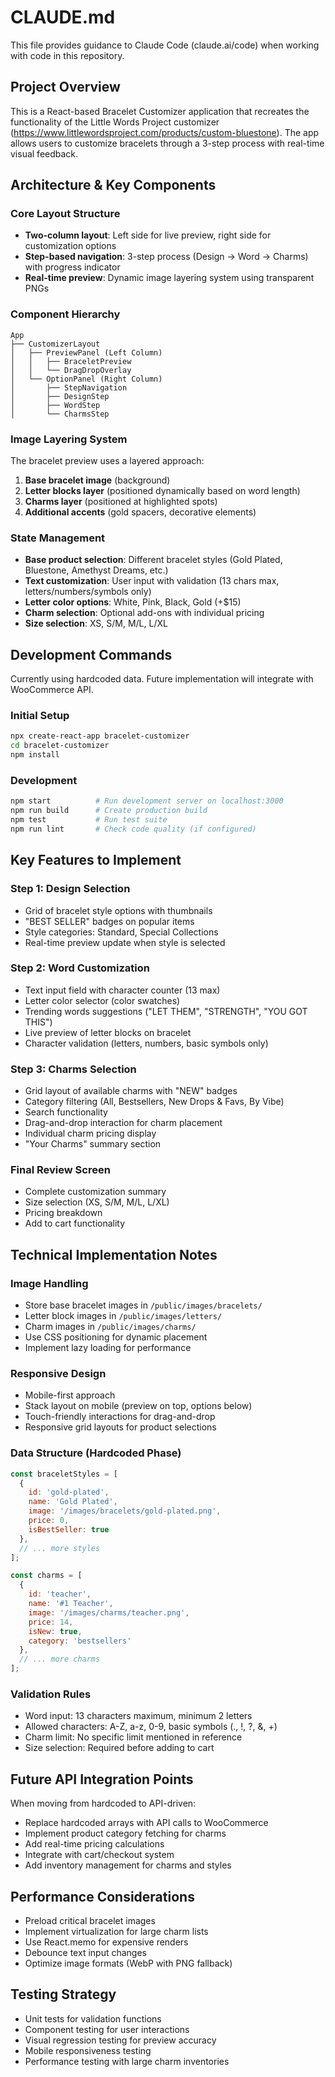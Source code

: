 # CLAUDE.md

This file provides guidance to Claude Code (claude.ai/code) when working with code in this repository.

## Project Overview

This is a React-based Bracelet Customizer application that recreates the functionality of the Little Words Project customizer (https://www.littlewordsproject.com/products/custom-bluestone). The app allows users to customize bracelets through a 3-step process with real-time visual feedback.

## Architecture & Key Components

### Core Layout Structure
- **Two-column layout**: Left side for live preview, right side for customization options
- **Step-based navigation**: 3-step process (Design → Word → Charms) with progress indicator
- **Real-time preview**: Dynamic image layering system using transparent PNGs

### Component Hierarchy
```
App
├── CustomizerLayout
│   ├── PreviewPanel (Left Column)
│   │   ├── BraceletPreview
│   │   └── DragDropOverlay
│   └── OptionPanel (Right Column)
│       ├── StepNavigation
│       ├── DesignStep
│       ├── WordStep
│       └── CharmsStep
```

### Image Layering System
The bracelet preview uses a layered approach:
1. **Base bracelet image** (background)
2. **Letter blocks layer** (positioned dynamically based on word length)
3. **Charms layer** (positioned at highlighted spots)
4. **Additional accents** (gold spacers, decorative elements)

### State Management
- **Base product selection**: Different bracelet styles (Gold Plated, Bluestone, Amethyst Dreams, etc.)
- **Text customization**: User input with validation (13 chars max, letters/numbers/symbols only)
- **Letter color options**: White, Pink, Black, Gold (+$15)
- **Charm selection**: Optional add-ons with individual pricing
- **Size selection**: XS, S/M, M/L, L/XL

## Development Commands

Currently using hardcoded data. Future implementation will integrate with WooCommerce API.

### Initial Setup
```bash
npx create-react-app bracelet-customizer
cd bracelet-customizer
npm install
```

### Development
```bash
npm start          # Run development server on localhost:3000
npm run build      # Create production build
npm test           # Run test suite
npm run lint       # Check code quality (if configured)
```

## Key Features to Implement

### Step 1: Design Selection
- Grid of bracelet style options with thumbnails
- "BEST SELLER" badges on popular items
- Style categories: Standard, Special Collections
- Real-time preview update when style is selected

### Step 2: Word Customization
- Text input field with character counter (13 max)
- Letter color selector (color swatches)
- Trending words suggestions ("LET THEM", "STRENGTH", "YOU GOT THIS")
- Live preview of letter blocks on bracelet
- Character validation (letters, numbers, basic symbols only)

### Step 3: Charms Selection
- Grid layout of available charms with "NEW" badges
- Category filtering (All, Bestsellers, New Drops & Favs, By Vibe)
- Search functionality
- Drag-and-drop interaction for charm placement
- Individual charm pricing display
- "Your Charms" summary section

### Final Review Screen
- Complete customization summary
- Size selection (XS, S/M, M/L, L/XL)
- Pricing breakdown
- Add to cart functionality

## Technical Implementation Notes

### Image Handling
- Store base bracelet images in `/public/images/bracelets/`
- Letter block images in `/public/images/letters/`
- Charm images in `/public/images/charms/`
- Use CSS positioning for dynamic placement
- Implement lazy loading for performance

### Responsive Design
- Mobile-first approach
- Stack layout on mobile (preview on top, options below)
- Touch-friendly interactions for drag-and-drop
- Responsive grid layouts for product selections

### Data Structure (Hardcoded Phase)
```javascript
const braceletStyles = [
  {
    id: 'gold-plated',
    name: 'Gold Plated',
    image: '/images/bracelets/gold-plated.png',
    price: 0,
    isBestSeller: true
  },
  // ... more styles
];

const charms = [
  {
    id: 'teacher',
    name: '#1 Teacher',
    image: '/images/charms/teacher.png',
    price: 14,
    isNew: true,
    category: 'bestsellers'
  },
  // ... more charms
];
```

### Validation Rules
- Word input: 13 characters maximum, minimum 2 letters
- Allowed characters: A-Z, a-z, 0-9, basic symbols (., !, ?, &, +)
- Charm limit: No specific limit mentioned in reference
- Size selection: Required before adding to cart

## Future API Integration Points

When moving from hardcoded to API-driven:
- Replace hardcoded arrays with API calls to WooCommerce
- Implement product category fetching for charms
- Add real-time pricing calculations
- Integrate with cart/checkout system
- Add inventory management for charms and styles

## Performance Considerations

- Preload critical bracelet images
- Implement virtualization for large charm lists
- Use React.memo for expensive renders
- Debounce text input changes
- Optimize image formats (WebP with PNG fallback)

## Testing Strategy

- Unit tests for validation functions
- Component testing for user interactions
- Visual regression testing for preview accuracy
- Mobile responsiveness testing
- Performance testing with large charm inventories